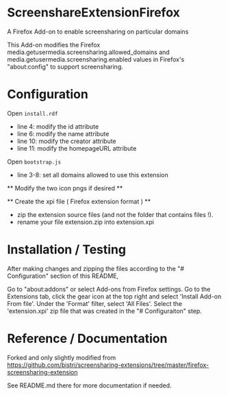 # ScreenshareExtensionFirefox
A Firefox Add-on to enable screensharing on particular domains

This Add-on modifies the Firefox media.getusermedia.screensharing.allowed_domains and media.getusermedia.screensharing.enabled values in Firefox's "about:config" to support screensharing.


# Configuration

Open `install.rdf`

* line 4: modify the id attribute
* line 6: modify the name attribute
* line 10: modify the creator attribute
* line 11: modify the homepageURL attribute


Open `bootstrap.js`

* line 3-8: set all domains allowed to use this extension


** Modify the two icon pngs if desired **


** Create the xpi file ( Firefox extension format ) **

* zip the extension source files (and not the folder that contains files !).
* rename your file extension.zip into extension.xpi




# Installation / Testing

After making changes and zipping the files according to the "# Configuration" section of this README,

Go to "about:addons" or select Add-ons from Firefox settings. Go to the Extensions tab, click the gear icon at the top right and select 'Install Add-on From file'. Under the 'Format' filter, select 'All Files'. Select the 'extension.xpi' zip file that was created in the "# Configuraiton" step.



# Reference / Documentation

Forked and only slightly modified from https://github.com/bistri/screensharing-extensions/tree/master/firefox-screensharing-extension

See README.md there for more documentation if needed.
